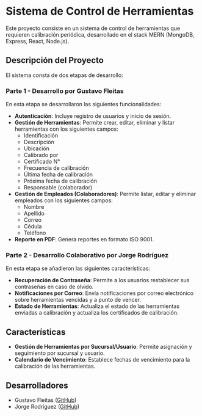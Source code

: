# Sistema de Control de Herramientas

Este proyecto consiste en un sistema de control de herramientas que requieren calibración periódica, desarrollado en el stack MERN (MongoDB, Express, React, Node.js).

## Descripción del Proyecto

El sistema consta de dos etapas de desarrollo:

### Parte 1 - Desarrollo por Gustavo Fleitas

En esta etapa se desarrollaron las siguientes funcionalidades:

- **Autenticación**: Incluye registro de usuarios y inicio de sesión.
- **Gestión de Herramientas**: Permite crear, editar, eliminar y listar herramientas con los siguientes campos:
  - Identificación
  - Descripción
  - Ubicación
  - Calibrado por
  - Certificado N°
  - Frecuencia de calibración
  - Última fecha de calibración
  - Próxima fecha de calibración
  - Responsable (colaborador)
- **Gestión de Empleados (Colaboradores)**: Permite listar, editar y eliminar empleados con los siguientes campos:
  - Nombre
  - Apellido
  - Correo
  - Cédula
  - Teléfono
- **Reporte en PDF**: Genera reportes en formato ISO 9001.

### Parte 2 - Desarrollo Colaborativo por Jorge Rodríguez

En esta etapa se añadieron las siguientes características:

- **Recuperación de Contraseña**: Permite a los usuarios restablecer sus contraseñas en caso de olvido.
- **Notificaciones por Correo**: Envía notificaciones por correo electrónico sobre herramientas vencidas y a punto de vencer.
- **Estado de Herramientas**: Actualiza el estado de las herramientas enviadas a calibración y actualiza los certificados de calibración.

## Características

- **Gestión de Herramientas por Sucursal/Usuario**: Permite asignación y seguimiento por sucursal y usuario.
- **Calendario de Vencimiento**: Establece fechas de vencimiento para la calibración de las herramientas.

## Desarrolladores

-  Gustavo Fleitas ([GitHub](https://github.com/gustav018/))
-  Jorge Rodríguez ([GitHub](https://github.com/jorge-rdi/))

